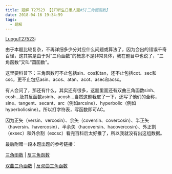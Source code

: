 ```yaml
---
title: 题解 T27523 【[开昕生日愚人题#5]三角圆函数】
date: 2018-04-16 19:34:59
tags: 
  - 题解
---
```

[LuoguT27523](https://www.luogu.org/problemnew/show/T27523):

由于本题比较复杂，不再详细多少分对应什么问题或算法了，因为会出的错误千奇百怪，这其实是由于对“三角函数”的概念不是非常具体，我在题目中也说了，“三角函数”又叫“圆函数”。

这里要科普下：三角函数可不止包括sin、cos和tan，还不止包括cot、sec和csc，更不止包括asin、acos、atan、acot、asec和acsc。

有人会问了，那还有什么，其实还有很多，这题里面还有双曲三角函数sinh、cosh...及其反函数asinh、acosh...当然这题我皮了一下，还写了他们的全称，sine、tangent、secant、arc（例如arcsine）、hyperbolic（例如hyperbolicsine）。所以打字符表，写函数即可AC。

因为正矢（versin、vercosin）、余矢（coversin、covercosin）、半正矢（haversin、havercosin）、半余矢（hacoversin、hacovercosin）、外正割（exsec）和外余割（excsc）看完百科后太好推了，所以我就没有出这组数据。

最后附赠一段本题出题的参考链接：

[三角函数](https://baike.baidu.com/item/%E4%B8%89%E8%A7%92%E5%87%BD%E6%95%B0/1652457) | [反三角函数](https://baike.baidu.com/item/%E5%8F%8D%E4%B8%89%E8%A7%92%E5%87%BD%E6%95%B0)

[双曲三角函数](https://baike.baidu.com/item/%E5%8F%8C%E6%9B%B2%E5%87%BD%E6%95%B0) | [反双曲三角函数](https://baike.baidu.com/item/%E5%8F%8D%E5%8F%8C%E6%9B%B2%E5%87%BD%E6%95%B0)